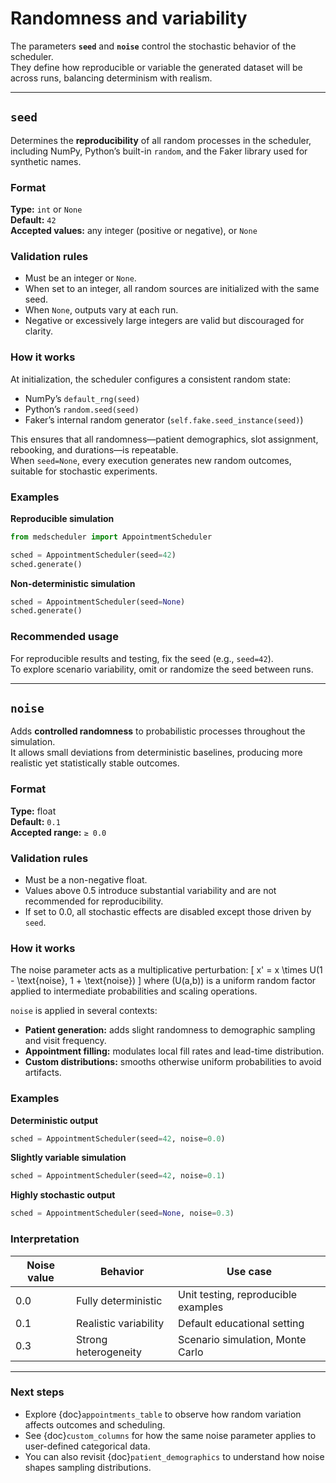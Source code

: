 # Randomness and variability

The parameters **`seed`** and **`noise`** control the stochastic behavior of the scheduler.  
They define how reproducible or variable the generated dataset will be across runs, balancing determinism with realism.

---

## `seed`

Determines the **reproducibility** of all random processes in the scheduler, including NumPy, Python’s built-in `random`, and the Faker library used for synthetic names.

### Format
**Type:** `int` or `None`  
**Default:** `42`  
**Accepted values:** any integer (positive or negative), or `None`

### Validation rules
- Must be an integer or `None`.  
- When set to an integer, all random sources are initialized with the same seed.  
- When `None`, outputs vary at each run.  
- Negative or excessively large integers are valid but discouraged for clarity.

### How it works
At initialization, the scheduler configures a consistent random state:
- NumPy’s `default_rng(seed)`  
- Python’s `random.seed(seed)`  
- Faker’s internal random generator (`self.fake.seed_instance(seed)`)

This ensures that all randomness—patient demographics, slot assignment, rebooking, and durations—is repeatable.  
When `seed=None`, every execution generates new random outcomes, suitable for stochastic experiments.

### Examples

**Reproducible simulation**
```python
from medscheduler import AppointmentScheduler

sched = AppointmentScheduler(seed=42)
sched.generate()
```

**Non-deterministic simulation**
```python
sched = AppointmentScheduler(seed=None)
sched.generate()
```

### Recommended usage
For reproducible results and testing, fix the seed (e.g., `seed=42`).  
To explore scenario variability, omit or randomize the seed between runs.

---

## `noise`

Adds **controlled randomness** to probabilistic processes throughout the simulation.  
It allows small deviations from deterministic baselines, producing more realistic yet statistically stable outcomes.

### Format
**Type:** float  
**Default:** `0.1`  
**Accepted range:** `≥ 0.0`

### Validation rules
- Must be a non-negative float.  
- Values above 0.5 introduce substantial variability and are not recommended for reproducibility.  
- If set to 0.0, all stochastic effects are disabled except those driven by `seed`.

### How it works
The noise parameter acts as a multiplicative perturbation:
\[
x' = x \times U(1 - \text{noise}, 1 + \text{noise})
\]
where \(U(a,b)\) is a uniform random factor applied to intermediate probabilities and scaling operations.

`noise` is applied in several contexts:
- **Patient generation:** adds slight randomness to demographic sampling and visit frequency.  
- **Appointment filling:** modulates local fill rates and lead-time distribution.  
- **Custom distributions:** smooths otherwise uniform probabilities to avoid artifacts.

### Examples

**Deterministic output**
```python
sched = AppointmentScheduler(seed=42, noise=0.0)
```

**Slightly variable simulation**
```python
sched = AppointmentScheduler(seed=42, noise=0.1)
```

**Highly stochastic output**
```python
sched = AppointmentScheduler(seed=None, noise=0.3)
```

### Interpretation
| Noise value | Behavior | Use case |
|--------------|-----------|----------|
| 0.0 | Fully deterministic | Unit testing, reproducible examples |
| 0.1 | Realistic variability | Default educational setting |
| 0.3 | Strong heterogeneity | Scenario simulation, Monte Carlo |

---

### Next steps
- Explore {doc}`appointments_table` to observe how random variation affects outcomes and scheduling.  
- See {doc}`custom_columns` for how the same noise parameter applies to user-defined categorical data.  
- You can also revisit {doc}`patient_demographics` to understand how noise shapes sampling distributions.


